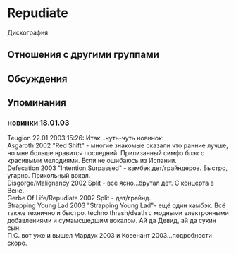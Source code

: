 # Repudiate

Дискография

## Отношения с другими группами


## Обсуждения


## Упоминания

### новинки 18.01.03

Teugion 22.01.2003 15:26:
Итак...чуть-чуть новинок:<BR>Asgaroth 2002 "Red Shift" - многие знакомые сказали что ранние лучше, но мне больше нравится последний. Прилизанный симфо блэк с красивыми мелодиями. Если не ошибаюсь из Испании.<BR>Defecation 2003 "Intention Surpassed" - камбэк дет/грайндеров. Быстро, угарно. Прикольный вокал.<BR>Disgorge/Malignancy 2002 Split - всё ясно...брутал дет. С концерта в Вене.<BR>Gerbe Of Life/Repudiate 2002 Split - дет/грайнд.<BR>Strapping Young Lad 2003 "Strapping Young Lad"- ещё один камбэк. Всё также технично и быстро. techno thrash/death с модными электронными добавлениями и сумамсшедшим вокалом. Ай да Девид, ай да сукин сын.<BR>П.С. вот уже и вышел Мардук 2003 и Ковенант 2003...подробности скоро.

